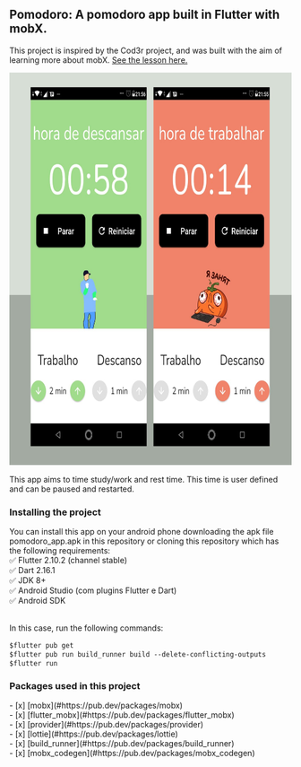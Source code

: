 ## Pomodoro: A pomodoro app built in Flutter with mobX.

This project is inspired by the Cod3r project, and was built with the aim of learning more about mobX. [See the lesson here.](https://www.youtube.com/watch?v=LeRjIY4n2Vk)

<img src="https://raw.githubusercontent.com/vivianeor/pomodoro_app/master/assets/print_app/1.jpeg" height="700">

This app aims to time study/work and rest time. This time is user defined and can be paused and restarted.

<h3>Installing the project</h3>
You can install this app on your android phone downloading the apk file pomodoro_app.apk in this repository or cloning this repository which has the following requirements:<br/>
✅ Flutter 2.10.2 (channel stable) <br/>
✅ Dart 2.16.1 <br/>
✅ JDK 8+ <br/>
✅ Android Studio (com plugins Flutter e Dart) <br/>
✅ Android SDK <br/><br/>

In this case, run the following commands:
```
$flutter pub get
$flutter pub run build_runner build --delete-conflicting-outputs
$flutter run
```

<h3>Packages used in this project</h3>
- [x] [mobx](#https://pub.dev/packages/mobx)<br/>
- [x] [flutter_mobx](#https://pub.dev/packages/flutter_mobx)<br/>
- [x] [provider](#https://pub.dev/packages/provider)<br/>
- [x] [lottie](#https://pub.dev/packages/lottie)<br/>
- [x] [build_runner](#https://pub.dev/packages/build_runner)<br/>
- [x] [mobx_codegen](#https://pub.dev/packages/mobx_codegen)<br/>